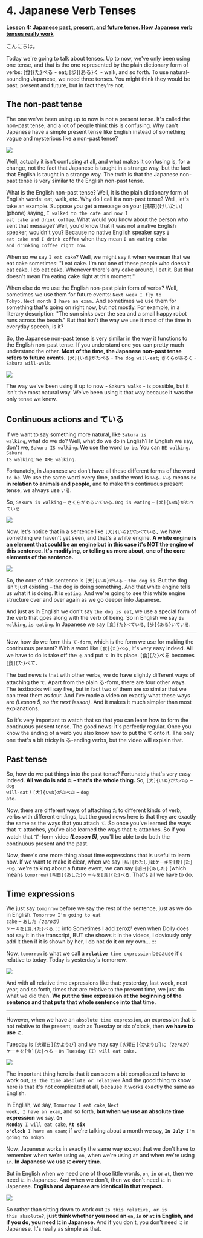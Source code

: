 # **4. Japanese Verb Tenses**

[**Lesson 4: Japanese past, present, and future tense. How Japanese verb tenses really work**](https://www.youtube.com/watch?v=lU5rmrAORDY&list=PLg9uYxuZf8x_A-vcqqyOFZu06WlhnypWj&index=4&ab_channel=OrganicJapanesewithCureDolly)

こんにちは。

Today we're going to talk about tenses. Up to now, we've only been using one tense, and that is the one represented by the plain dictionary form of verbs: [食]{た}べる - eat; [歩]{ある}く - walk, and so forth. To use natural-sounding Japanese, we need three tenses. You might think they would be past, present and future, but in fact they're not.

## The non-past tense

The one we've been using up to now is not a present tense. It's called the non-past tense, and a lot of people think this is confusing. Why can't Japanese have a simple present tense like English instead of something vague and mysterious like a non-past tense?

![](media/image765.webp)

Well, actually it isn't confusing at all, and what makes it confusing is, for a change, not the fact that Japanese is taught in a strange way, but the fact that English is taught in a strange way. The truth is that the Japanese non-past tense is very similar to the English non-past tense.

What is the English non-past tense? Well, it is the plain dictionary form of English words: eat, walk, etc. Why do I call it a non-past tense? Well, let's take an example. Suppose you get a message on your [携帯]{けいたい} (phone) saying, <code>I walked to the cafe and now I eat cake and drink coffee</code>. What would you know about the person who sent that message? Well, you'd know that it was not a native English speaker, wouldn't you? Because no native English speaker says <code>I eat cake and I drink coffee</code> when they mean <code>I am eating cake and drinking coffee right now</code>.

When so we say <code>I eat cake</code>? Well, we might say it when we mean that we eat cake sometimes: "I eat cake. I'm not one of these people who doesn't eat cake. I do eat cake. Whenever there's any cake around, I eat it. But that doesn't mean I'm eating cake right at this moment."

When else do we use the English non-past plain form of verbs? Well, sometimes we use them for future events: <code>Next week I fly to Tokyo.</code> <code>Next month I have an exam.</code> And sometimes we use them for something that's going on right now, but not mostly. For example, in a literary description: "The sun sinks over the sea and a small happy robot runs across the beach." But that isn't the way we use it most of the time in everyday speech, is it?

So, the Japanese non-past tense is very similar in the way it functions to the English non-past tense. If you understand one you can pretty much understand the other. **Most of the time, the Japanese non-past tense refers to future events.** <code>[犬]{いぬ}がたべる</code> - <code>The dog will-eat</code>; <code>さくらがあるく</code> - <code>Sakura will-walk.</code>

![](media/image861.webp)

The way we've been using it up to now - <code>Sakura walks</code> - is possible, but it isn't the most natural way. We've been using it that way because it was the only tense we knew.

## Continuous actions and ている

If we want to say something more natural, like <code>Sakura is walking</code>, what do we do? Well, what do we do in English? In English we say, don't we, <code>Sakura IS walking</code>. We use the word <code>to be</code>. You can <code>BE walking</code>. <code>Sakura IS walking</code>; <code>We ARE walking.</code>

Fortunately, in Japanese we don't have all these different forms of the word <code>to be</code>. We use the same word every time, and the word is <code>いる</code>. <code>いる</code> means <code>be</code> **in relation to animals and people**, and to make this continuous present tense, we always use <code>いる</code>.

So, <code>Sakura is walking</code> – <code>さくらがあるいている</code>. <code>Dog is eating</code> – <code>[犬]{いぬ}がたべている</code>

![](media/image612.webp)

Now, let's notice that in a sentence like <code>[犬]{いぬ}がたべている,</code> we have something we haven't yet seen, and that's a white engine. **A white engine is an element that could be an engine but in this case it's NOT the engine of this sentence. It's modifying, or telling us more about, one of the core elements of the sentence.**

![](media/image1035.webp)

So, the core of this sentence is <code>[犬]{いぬ}がいる</code> - <code>the dog is</code>. But the dog isn't just existing – the dog is doing something. And that white engine tells us what it is doing. It is <code>eating</code>. And we're going to see this white engine structure over and over again as we go deeper into Japanese.

And just as in English we don't say <code>the dog is eat</code>, we use a special form of the verb that goes along with the verb of being. So in English we say <code>is walking</code>, <code>is eating</code>. In Japanese we say <code>[食]{た}べている</code>, <code>[歩]{ある}いている</code>.

---

Now, how do we form this <code>て-form</code>, which is the form we use for making the continuous present? With a word like <code>[食]{た}べる</code>, it's very easy indeed. All we have to do is take off the <code>る</code> and put <code>て</code> in its place. [食]{た}べる becomes [食]{た}べて.

The bad news is that with other verbs, we do have slightly different ways of attaching the <code>て</code>. Apart from the plain る-form, there are four other ways. The textbooks will say five, but in fact two of them are so similar that we can treat them as four. And I've made a video on exactly what these ways are *(Lesson 5, so the next lesson).* And it makes it much simpler than most explanations.

So it's very important to watch that so that you can learn how to form the continuous present tense. The good news: it's perfectly regular. Once you know the ending of a verb you also know how to put the <code>て</code> onto it. The only one that's a bit tricky is る-ending verbs, but the video will explain that.

## Past tense

So, how do we put things into the past tense? Fortunately that's very easy indeed. **All we do is add <code>た</code> – that's the whole thing.** So, <code>[犬]{いぬ}がたべる</code> – <code>dog will-eat</code> / <code>[犬]{いぬ}がたべた</code> – <code>dog ate</code>.

Now, there are different ways of attaching <code>た</code> to different kinds of verb, verbs with different endings, but the good news here is that they are exactly the same as the ways that you attach <code>て</code>. So once you've learned the ways that <code>て</code> attaches, you've also learned the ways that <code>た</code> attaches. So if you watch that て-form video ***(Lesson 5)***, you'll be able to do both the continuous present and the past.

Now, there's one more thing about time expressions that is useful to learn now. If we want to make it clear, when we say <code>[私]{わたし}はケーキを[食]{た}べる</code>, we're talking about a future event, we can say <code>[明日]{あした}</code> (which means <code>tomorrow</code>) <code>[明日]{あした}ケーキを[食]{た}べる</code>. That's all we have to do.

## Time expressions

We just say <code>tomorrow</code> before we say the rest of the sentence, just as we do in English. <code>Tomorrow I'm going to eat cake</code> – <code>あした *(zeroが)* ケーキを[食]{た}べる</code>.
::: info
Sometimes I add zeroが even when Dolly does not say it in the transcript, BUT she shows it in the videos, I obviously only add it then if it is shown by her, I do not do it on my own…
:::

Now, <code>tomorrow</code> is what we call a <code>**relative** time expression</code> because it's relative to today. Today is yesterday's tomorrow.

![](media/image616.webp)

And with all relative time expressions like that: yesterday, last week, next year, and so forth, times that are relative to the present time, we just do what we did then. **We put the time expression at the beginning of the sentence and that puts that whole sentence into that time.**

---

However, when we have an <code>absolute time expression</code>, an expression that is not relative to the present, such as Tuesday or six o'clock, then **we have to use <code>に</code>**.

Tuesday is <code>[火曜日]{かようび}</code> and we may say <code>[火曜日]{かようび}に *(zeroが)* ケーキを[食]{た}べる</code> – <code>On Tuesday (I) will eat cake.</code>

![](media/image441.webp)

The important thing here is that it can seem a bit complicated to have to work out, <code>Is the time absolute or relative?</code> And the good thing to know here is that it's not complicated at all, because it works exactly the same as English.

In English, we say, <code>Tomorrow I eat cake</code>, <code>Next week, I have an exam</code>, and so forth, **but when we use an absolute time expression** we say, <code>**On Monday** I will eat cake</code>, <code>**At six o'clock** I have an exam</code>; if we're talking about a month we say, <code>**In July** I'm going to Tokyo</code>.

Now, Japanese works in exactly the same way except that we don't have to remember when we're using <code>on</code>, when we're using <code>at</code> and when we're using <code>in</code>. **In Japanese we use <code>に</code> every time.**

But in English when we need one of those little words, <code>on</code>, <code>in</code> or <code>at</code>, then we need <code>に</code> in Japanese. And when we don't, then we don't need <code>に</code> in Japanese. **English and Japanese are identical in that respect.**

![](media/image189.webp)

So rather than sitting down to work out <code>Is this relative, or is this absolute?</code>, **just think whether you need an <code>on</code>, <code>in</code> or <code>at</code> in English, and if you do, you need <code>に</code> in Japanese.** And if you don't, you don't need <code>に</code> in Japanese. It's really as simple as that.